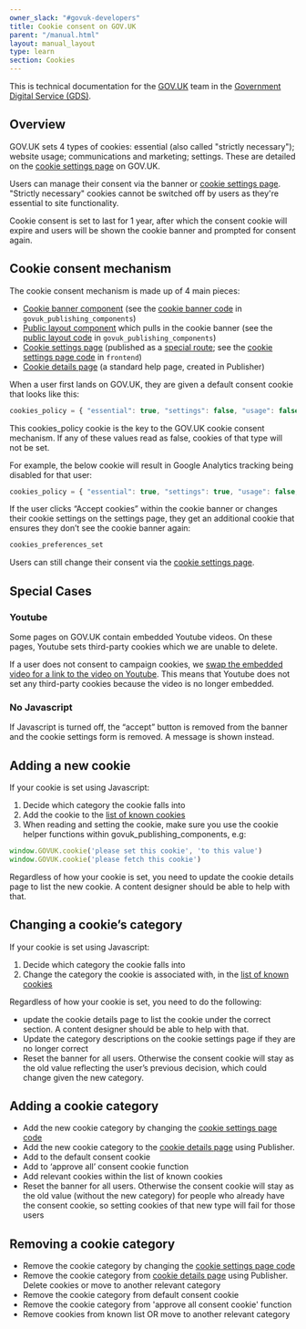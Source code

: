 ```yaml
---
owner_slack: "#govuk-developers"
title: Cookie consent on GOV.UK
parent: "/manual.html"
layout: manual_layout
type: learn
section: Cookies
---
```


This is technical documentation for the [GOV.UK](https://www.gov.uk/) team in the [Government Digital Service (GDS)](https://gds.blog.gov.uk/about/).

## Overview

GOV.UK sets 4 types of cookies: essential (also called "strictly necessary"); website usage; communications and marketing; settings. These are detailed on the [cookie settings page] on GOV.UK.

Users can manage their consent via the banner or [cookie settings page]. "Strictly necessary" cookies cannot be switched off by users as they're essential to site functionality.

Cookie consent is set to last for 1 year, after which the consent cookie will expire and users will be shown the cookie banner and prompted for consent again.

## Cookie consent mechanism

The cookie consent mechanism is made up of 4 main pieces:

* [Cookie banner component][] (see the [cookie banner code] in `govuk_publishing_components`)
* [Public layout component][] which pulls in the cookie banner (see the [public layout code] in `govuk_publishing_components`)
* [Cookie settings page][] (published as a [special route]; see the [cookie settings page code] in `frontend`)
* [Cookie details page][] (a standard help page, created in Publisher)

When a user first lands on GOV.UK, they are given a default consent cookie that looks like this:

```javascript
cookies_policy = { "essential": true, "settings": false, "usage": false, "campaigns": false }
```

This cookies_policy cookie is the key to the GOV.UK cookie consent mechanism. If any of these values read as false, cookies of that type will not be set.

For example, the below cookie will result in Google Analytics tracking being disabled for that user:

```javascript
cookies_policy = { "essential": true, "settings": true, "usage": false, "campaigns": true }
```

If the user clicks “Accept cookies” within the cookie banner or changes their cookie settings on the settings page, they get an additional cookie that ensures they don’t see the cookie banner again:

```javascript
cookies_preferences_set
```

Users can still change their consent via the [cookie settings page].

## Special Cases

### Youtube

Some pages on GOV.UK contain embedded Youtube videos. On these pages, Youtube sets third-party cookies which we are unable to delete.

If a user does not consent to campaign cookies, we [swap the embedded video for a link to the video on Youtube](https://govuk-publishing-components.herokuapp.com/component-guide/govspeak/with_youtube_embed_disabled). This means that Youtube does not set any third-party cookies because the video is no longer embedded.

### No Javascript

If Javascript is turned off, the “accept” button is removed from the banner and the cookie settings form is removed. A message is shown instead.

## Adding a new cookie

If your cookie is set using Javascript:

1. Decide which category the cookie falls into
2. Add the cookie to the [list of known cookies](https://github.com/alphagov/govuk_publishing_components/blob/master/app/assets/javascripts/govuk_publishing_components/lib/cookie-functions.js#L14)
3. When reading and setting the cookie, make sure you use the cookie helper functions within govuk_publishing_components, e.g:

  ```javascript
  window.GOVUK.cookie('please set this cookie', 'to this value')
  window.GOVUK.cookie('please fetch this cookie')
  ```

Regardless of how your cookie is set, you need to update the cookie details page to list the new cookie. A content designer should be able to help with that.

## Changing a cookie’s category

If your cookie is set using Javascript:

1. Decide which category the cookie falls into
2. Change the category the cookie is associated with, in the [list of known cookies](https://github.com/alphagov/govuk_publishing_components/blob/master/app/assets/javascripts/govuk_publishing_components/lib/cookie-functions.js#L14)

Regardless of how your cookie is set, you need to do the following:

* update the cookie details page to list the cookie under the correct section. A content designer should be able to help with that.
* Update the category descriptions on the cookie settings page if they are no longer correct
* Reset the banner for all users. Otherwise the consent cookie will stay as the old value reflecting the user’s previous decision, which could change given the new category.

## Adding a cookie category

* Add the new cookie category by changing the [cookie settings page code]
* Add the new cookie category to the [cookie details page] using Publisher.
* Add to the default consent cookie
* Add to ‘approve all’ consent cookie function
* Add relevant cookies within the list of known cookies
* Reset the banner for all users. Otherwise the consent cookie will stay as the old value (without the new category) for people who already have the consent cookie, so setting cookies of that new type will fail for those users

## Removing a cookie category

* Remove the cookie category by changing the [cookie settings page code]
* Remove the cookie category from [cookie details page] using Publisher. Delete cookies or move to another relevant category
* Remove the cookie category from default consent cookie
* Remove the cookie category from 'approve all consent cookie' function
* Remove cookies from known list OR move to another relevant category

[cookie settings page]: https://www.gov.uk/help/cookies
[cookie settings page code]: https://github.com/alphagov/frontend/blob/master/app/views/help/cookie_settings.html.erb
[cookie banner component]: https://components.publishing.service.gov.uk/component-guide/cookie_banner
[cookie banner code]: https://github.com/alphagov/govuk_publishing_components/blob/master/app/views/govuk_publishing_components/components/_cookie_banner.html.erb
[public layout component]: https://components.publishing.service.gov.uk/component-guide/layout_for_public
[public layout code]: https://github.com/alphagov/govuk_publishing_components/blob/master/app/views/govuk_publishing_components/components/_layout_for_public.html.erb#L86
[special route]: publish_special_routes.html
[cookie details page]: https://www.gov.uk/help/cookie-details

